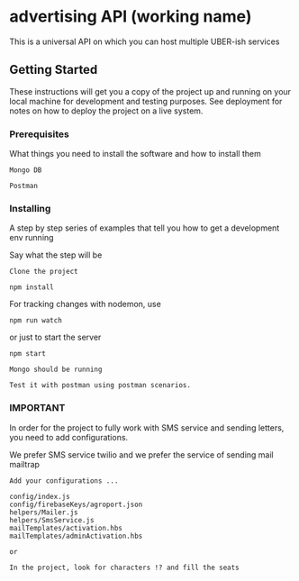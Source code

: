 # advertising API (working name)

This is a universal API on which you can host multiple UBER-ish services

## Getting Started

These instructions will get you a copy of the project up and running on your local machine for development and testing purposes. See deployment for notes on how to deploy the project on a live system.

### Prerequisites

What things you need to install the software and how to install them

```
Mongo DB
```
```
Postman
```

### Installing

A step by step series of examples that tell you how to get a development env running

Say what the step will be

```
Clone the project
```
```
npm install
```

For tracking changes with nodemon, use
```
npm run watch
```

or just to start the server
```
npm start
```
```
Mongo should be running
```
```
Test it with postman using postman scenarios.
```
### IMPORTANT

In order for the project to fully work with SMS service and sending letters, you need to add configurations.

We prefer SMS service twilio and 
we prefer the service of sending mail mailtrap
```
Add your configurations ...

config/index.js
config/firebaseKeys/agroport.json
helpers/Mailer.js
helpers/SmsService.js
mailTemplates/activation.hbs
mailTemplates/adminActivation.hbs

or

In the project, look for characters !? and fill the seats
```